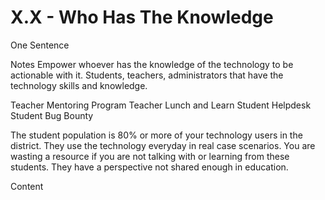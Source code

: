 # X.X - Who Has The Knowledge

One Sentence

Notes
Empower whoever has the knowledge of the technology to be actionable with it. Students, teachers, administrators that have the technology skills and knowledge. 

Teacher Mentoring Program
Teacher Lunch and Learn 
Student Helpdesk
Student Bug Bounty

The student population is 80% or more of your technology users in the district. They use the technology everyday in real case scenarios. You are wasting a resource if you are not talking with or learning from these students. They have a perspective not shared enough in education. 

Content 